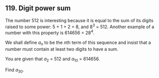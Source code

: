 ## 119. Digit power sum

The number 512 is interesting because it is equal to the sum of its digits raised to some power: 5 + 1 + 2 = 8, and 8<sup>3</sup> = 512. Another example of a number with this property is 614656 = 28<sup>4</sup>.

We shall define <var>a</var><sub><var>n</var></sub> to be the <var>n</var>th term of this sequence and insist that a number must contain at least two digits to have a sum.

You are given that <var>a</var><sub>2</sub> = 512 and <var>a</var><sub>10</sub> = 614656.

Find <var>a</var><sub>30</sub>.
